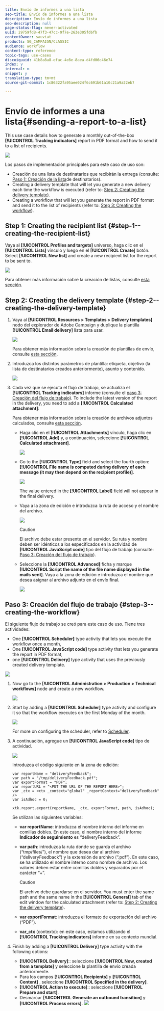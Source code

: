 ```yaml
---
title: Envío de informes a una lista
seo-title: Envío de informes a una lista
description: Envío de informes a una lista
seo-description: null
page-status-flag: never-activated
uuid: 29759fd8-47f3-47cc-9f7e-263e305fd6fb
contentOwner: sauviat
products: SG_CAMPAIGN/CLASSIC
audience: workflow
content-type: reference
topic-tags: use-cases
discoiquuid: 41b8a8a8-efac-4e8e-8aea-d4fd06c46e74
index: y
internal: n
snippet: y
translation-type: tm+mt
source-git-commit: 1c86322fa95aee024f6c691b61a10c21a9a22eb7

---
```



# Envío de informes a una lista{#sending-a-report-to-a-list}

This use case details how to generate a monthly out-of-the-box **[!UICONTROL Tracking indicators]** report in PDF format and how to send it to a list of recipients.

![](assets/use_case_report_intro.png)

Los pasos de implementación principales para este caso de uso son:

* Creación de una lista de destinatarios que recibirán la entrega (consulte: [Paso 1: Creación de la lista](#step-1--creating-the-recipient-list)de destinatarios).
* Creating a delivery template that will let you generate a new delivery each time the workflow is executed (refer to: [Step 2: Creating the delivery template](#step-2--creating-the-delivery-template)).
* Creating a workflow that will let you generate the report in PDF format and send it to the list of recipients (refer to: [Step 3: Creating the workflow](#step-3--creating-the-workflow)).

## Step 1: Creating the recipient list {#step-1--creating-the-recipient-list}

Vaya al **[!UICONTROL Profiles and targets]** universo, haga clic en el **[!UICONTROL Lists]** vínculo y luego en el **[!UICONTROL Create]** botón. Select **[!UICONTROL New list]** and create a new recipient list for the report to be sent to.

![](assets/use_case_report_1.png)

Para obtener más información sobre la creación de listas, consulte [esta sección](../../platform/using/creating-and-managing-lists.md).

## Step 2: Creating the delivery template {#step-2--creating-the-delivery-template}

1. Vaya al **[!UICONTROL Resources > Templates > Delivery templates]** nodo del explorador de Adobe Campaign y duplique la plantilla **[!UICONTROL Email delivery]** lista para usar.

   ![](assets/use_case_report_2.png)

   Para obtener más información sobre la creación de plantillas de envío, consulte [esta sección](../../delivery/using/about-templates.md).

1. Introduzca los distintos parámetros de plantilla: etiqueta, objetivo (la lista de destinatarios creados anteriormente), asunto y contenido.

   ![](assets/use_case_report_3.png)

1. Cada vez que se ejecuta el flujo de trabajo, se actualiza el **[!UICONTROL Tracking indicators]** informe (consulte el [paso 3: Creación del flujo de trabajo](#step-3--creating-the-workflow)). To include the latest version of the report in the delivery, you need to add a **[!UICONTROL Calculated attachment]**:

   Para obtener más información sobre la creación de archivos adjuntos calculados, consulte [esta sección](../../delivery/using/attaching-files.md#creating-a-calculated-attachment).

   * Haga clic en el **[!UICONTROL Attachments]** vínculo, haga clic en **[!UICONTROL Add]** y, a continuación, seleccione **[!UICONTROL Calculated attachment]**.

      ![](assets/use_case_report_4.png)

   * Go to the **[!UICONTROL Type]** field and select the fourth option: **[!UICONTROL File name is computed during delivery of each message (it may then depend on the recipient profile)]**.

      ![](assets/use_case_report_5.png)

      The value entered in the **[!UICONTROL Label]** field will not appear in the final delivery.

   * Vaya a la zona de edición e introduzca la ruta de acceso y el nombre del archivo.

      ![](assets/use_case_report_6.png)

      >[!CAUTION]
      >
      >El archivo debe estar presente en el servidor. Su ruta y nombre deben ser idénticos a los especificados en la actividad de **[!UICONTROL JavaScript code]** tipo del flujo de trabajo (consulte: [Paso 3: Creación del flujo de trabajo](#step-3--creating-the-workflow)).

   * Seleccione la **[!UICONTROL Advanced]** ficha y marque **[!UICONTROL Script the name of the file name displayed in the mails sent]**. Vaya a la zona de edición e introduzca el nombre que desea asignar al archivo adjunto en el envío final.

      ![](assets/use_case_report_6bis.png)

## Paso 3: Creación del flujo de trabajo {#step-3--creating-the-workflow}

El siguiente flujo de trabajo se creó para este caso de uso. Tiene tres actividades:

* One **[!UICONTROL Scheduler]** type activity that lets you execute the workflow once a month,
* One **[!UICONTROL JavaScript code]** type activity that lets you generate the report in PDF format,
* one **[!UICONTROL Delivery]** type activity that uses the previously created delivery template.

![](assets/use_case_report_8.png)

1. Now go to the **[!UICONTROL Administration > Production > Technical workflows]** node and create a new workflow.

   ![](assets/use_case_report_7.png)

1. Start by adding a **[!UICONTROL Scheduler]** type activity and configure it so that the workflow executes on the first Monday of the month.

   ![](assets/use_case_report_9.png)

   For more on configuring the scheduler, refer to [Scheduler](../../workflow/using/scheduler.md).

1. A continuación, agregue un **[!UICONTROL JavaScript code]** tipo de actividad.

   ![](assets/use_case_report_10.png)

   Introduzca el código siguiente en la zona de edición:

   ```
   var reportName = "deliveryFeedback";
   var path = "/tmp/deliveryFeedback.pdf";
   var exportFormat = "PDF";
   var reportURL = "<PUT THE URL OF THE REPORT HERE>";
   var _ctx = <ctx _context="global" _reportContext="deliveryFeedback" />
   var isAdhoc = 0;
   
   xtk.report.export(reportName, _ctx, exportFormat, path, isAdhoc);
   ```

   Se utilizan las siguientes variables:

   * **var reportName**: introduzca el nombre interno del informe en comillas dobles. En este caso, el nombre interno del informe **Indicador de seguimiento** es “deliveryFeedback”.
   * **var path**: introduzca la ruta donde se guarda el archivo (“tmp/files/”), el nombre que desea dar al archivo (“deliveryFeedback”) y la extensión de archivo (“.pdf”). En este caso, se ha utilizado el nombre interno como nombre de archivo. Los valores deben estar entre comillas dobles y separados por el carácter “+”.

      >[!CAUTION]
      >
      >El archivo debe guardarse en el servidor. You must enter the same path and the same name in the **[!UICONTROL General]** tab of the edit window for the calculated attachment (refer to: [Step 2: Creating the delivery template](#step-2--creating-the-delivery-template)).

   * **var exportFormat**: introduzca el formato de exportación del archivo (“PDF”).
   * **var_ctx** (contexto): en este caso, estamos utilizando el **[!UICONTROL Tracking indicators]** informe en su contexto mundial.

1. Finish by adding a **[!UICONTROL Delivery]** type activity with the following options:

   * **[!UICONTROL Delivery]**:: seleccione **[!UICONTROL New, created from a template]** y seleccione la plantilla de envío creada anteriormente.
   * Para los campos **[!UICONTROL Recipients]** y **[!UICONTROL Content]** , seleccione **[!UICONTROL Specified in the delivery]**.
   * **[!UICONTROL Action to execute]**:: seleccione **[!UICONTROL Prepare and start]**.
   * Desmarcar **[!UICONTROL Generate an outbound transition]** y **[!UICONTROL Process errors]**.
   ![](assets/use_case_report_11.png)

